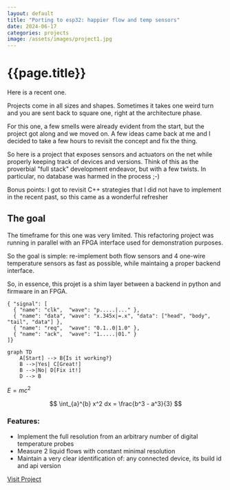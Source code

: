 ```yaml
---
layout: default
title: "Porting to esp32: happier flow and temp sensors"
date: 2024-06-17
categories: projects
image: /assets/images/project1.jpg
---
```


# {{page.title}}
Here is a recent one.

Projects come in all sizes and shapes. Sometimes it takes one weird turn
and you are sent back to square one, right at the architecture phase.

For this one, a few smells were already evident from the start, but the
project got along and we moved on. A few ideas came back at me and I
decided to take a few hours to revisit the concept and fix the thing.

So here is a project that exposes sensors and actuators on the net while
properly keeping track of devices and versions. Think of this as the
proverbial "full stack" development endeavor, but with a few twists. In
particular, no database was harmed in the process ;-)

Bonus points: I got to revisit C++ strategies that I did not have to
implement in the recent past, so this came as a wonderful refresher

## The goal

The timeframe for this one was very limited. This refactoring project
was running in parallel with an FPGA interface used for demonstration
purposes.

So the goal is simple: re-implement both flow sensors and 4 one-wire
temperature sensors as fast as possible, while maintaing a proper
backend interface.

So, in essence, this projet is a shim layer between a backend in python
and firmware in an FPGA.

```wavedrom
{ "signal": [
  { "name": "clk",  "wave": "p.....|..." },
  { "name": "data", "wave": "x.345x|=.x", "data": ["head", "body", "tail", "data"] },
  { "name": "req",  "wave": "0.1..0|1.0" },
  { "name": "ack",  "wave": "1.....|01." }
]}
```


```mermaid
graph TD
    A[Start] --> B{Is it working?}
    B -->|Yes| C[Great!]
    B -->|No| D[Fix it!]
    D --> B
```

$E=mc^2$

$$
\int_{a}^{b} x^2 dx = \frac{b^3 - a^3}{3}
$$


### Features:
- Implement the full resolution from an arbitrary number of digital temperature probes
- Measure 2 liquid flows with constant minimal resolution
- Maintain a very clear identification of: any connected device, its build id and api version


[Visit Project](https://example.com)


